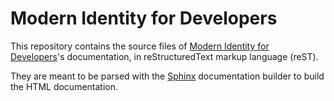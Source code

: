 # Modern Identity for Developers

This repository contains the source files of [Modern Identity for Developers](https://modern.io)'s documentation, in reStructuredText markup language (reST).

They are meant to be parsed with the [Sphinx](https://www.sphinx-doc.org/) documentation builder to build the HTML documentation.

